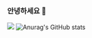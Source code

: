 ### 안녕하세요 👋

<!--
**yjk101/yjk101** is a ✨ _special_ ✨ repository because its `README.md` (this file) appears on your GitHub profile.

Here are some ideas to get you started:

- 🔭 I’m currently working on ...
- 🌱 I’m currently learning ...
- 👯 I’m looking to collaborate on ...
- 🤔 I’m looking for help with ...
- 💬 Ask me about ...
- 📫 How to reach me: ...
- 😄 Pronouns: ...
- ⚡ Fun fact: ...
-->

<a href="https://www.instagram.com/0jin_101/" target="_blank"><img src="https://img.shields.io/badge/0jin_101-white?style=flat-square&logo=instagram&logoColor=#E4405F"/></a>
![Anurag's GitHub stats](https://github-readme-stats.vercel.app/api?username=yjk101&show_icons=true&theme=radical)
